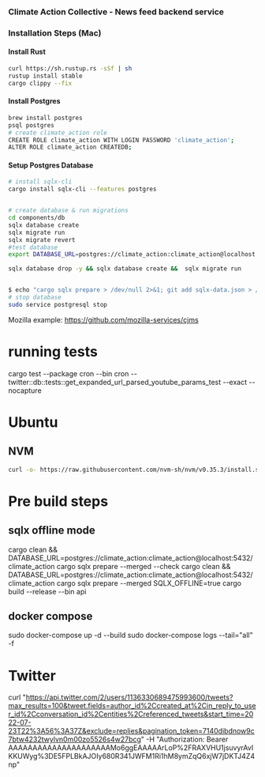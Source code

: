 ### Climate Action Collective - News feed backend service

### Installation Steps (Mac)

#### Install Rust
```sh
curl https://sh.rustup.rs -sSf | sh
rustup install stable
cargo clippy --fix
```

#### Install Postgres
```sh
brew install postgres
psql postgres
# create climate_action role
CREATE ROLE climate_action WITH LOGIN PASSWORD 'climate_action';
ALTER ROLE climate_action CREATEDB;
```

#### Setup Postgres Database
```sh
# install sqlx-cli
cargo install sqlx-cli --features postgres


# create database & run migrations
cd components/db
sqlx database create
sqlx migrate run
sqlx migrate revert
#test database
export DATABASE_URL=postgres://climate_action:climate_action@localhost:5432/climate_action_test 

sqlx database drop -y && sqlx database create &&  sqlx migrate run


$ echo "cargo sqlx prepare > /dev/null 2>&1; git add sqlx-data.json > /dev/null" > .git/hooks/pre-commit 
# stop database
sudo service postgresql stop
```
Mozilla example: https://github.com/mozilla-services/cjms

# running tests
cargo test --package cron --bin cron -- twitter::db::tests::get_expanded_url_parsed_youtube_params_test --exact --nocapture 

# Ubuntu

## NVM
```bash
curl -o- https://raw.githubusercontent.com/nvm-sh/nvm/v0.35.3/install.sh | bash
```

# Pre build steps
## sqlx offline mode
cargo clean && DATABASE_URL=postgres://climate_action:climate_action@localhost:5432/climate_action cargo sqlx prepare --merged --check
cargo clean && DATABASE_URL=postgres://climate_action:climate_action@localhost:5432/climate_action cargo sqlx prepare --merged
SQLX_OFFLINE=true cargo build --release --bin api

## docker compose
sudo docker-compose up -d --build
sudo docker-compose logs --tail="all" -f


# Twitter
curl "https://api.twitter.com/2/users/1136330689475993600/tweets?max_results=100&tweet.fields=author_id%2Ccreated_at%2Cin_reply_to_user_id%2Cconversation_id%2Centities%2Creferenced_tweets&start_time=2022-07-23T22%3A56%3A37Z&exclude=replies&pagination_token=7140dibdnow9c7btw4232twylvn0m00zo5526s4w27bcg" -H "Authorization: Bearer AAAAAAAAAAAAAAAAAAAAAMo6ggEAAAAArLoP%2FRAXVHU1jsuvyrAvIKKUWyg%3DE5FPLBkAJOIy680R341JWFM1Ri1hM8ymZqQ6xjW7jDKTJ4Z4np"